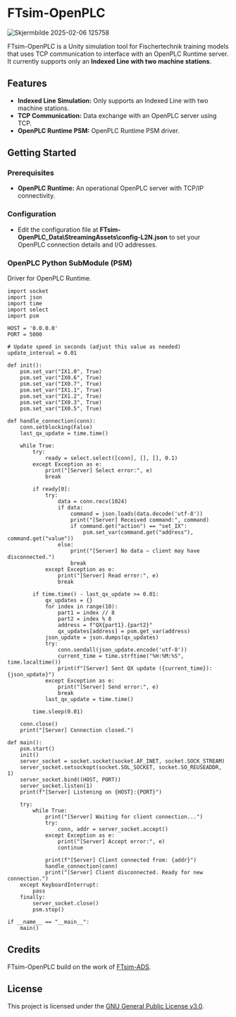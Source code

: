 # FTsim-OpenPLC
![Skjermbilde 2025-02-06 125758](https://github.com/user-attachments/assets/fab16526-bf24-47c7-a8c1-2de4f054a633)

FTsim-OpenPLC is a Unity simulation tool for Fischertechnik training models that uses TCP communication to interface with an OpenPLC Runtime server. It currently supports only an **Indexed Line with two machine stations**.

## Features

- **Indexed Line Simulation:** Only supports an Indexed Line with two machine stations.
- **TCP Communication:** Data exchange with an OpenPLC server using TCP.
- **OpenPLC Runtime PSM:** OpenPLC Runtime PSM driver.

## Getting Started

### Prerequisites

- **OpenPLC Runtime:** An operational OpenPLC server with TCP/IP connectivity.

### Configuration

- Edit the configuration file at **FTsim-OpenPLC_Data\StreamingAssets\config-L2N.json** to set your OpenPLC connection details and I/O addresses.

### OpenPLC Python SubModule (PSM)
Driver for OpenPLC Runtime. 

```
import socket
import json
import time
import select
import psm

HOST = '0.0.0.0'
PORT = 5000

# Update speed in seconds (adjust this value as needed)
update_interval = 0.01

def init():
    psm.set_var("IX1.0", True)
    psm.set_var("IX0.6", True)
    psm.set_var("IX0.7", True)
    psm.set_var("IX1.1", True)
    psm.set_var("IX1.2", True)
    psm.set_var("IX0.3", True)
    psm.set_var("IX0.5", True)

def handle_connection(conn):
    conn.setblocking(False)
    last_qx_update = time.time()
    
    while True:
        try:
            ready = select.select([conn], [], [], 0.1)
        except Exception as e:
            print("[Server] Select error:", e)
            break

        if ready[0]:
            try:
                data = conn.recv(1024)
                if data:
                    command = json.loads(data.decode('utf-8'))
                    print("[Server] Received command:", command)
                    if command.get("action") == "set_IX":
                        psm.set_var(command.get("address"), command.get("value"))
                else:
                    print("[Server] No data – client may have disconnected.")
                    break
            except Exception as e:
                print("[Server] Read error:", e)
                break

        if time.time() - last_qx_update >= 0.01:
            qx_updates = {}
            for index in range(10):
                part1 = index // 8
                part2 = index % 8
                address = f"QX{part1}.{part2}"
                qx_updates[address] = psm.get_var(address)
            json_update = json.dumps(qx_updates)
            try:
                conn.sendall(json_update.encode('utf-8'))
                current_time = time.strftime("%H:%M:%S", time.localtime())
                print(f"[Server] Sent QX update ({current_time}): {json_update}")
            except Exception as e:
                print("[Server] Send error:", e)
                break
            last_qx_update = time.time()

        time.sleep(0.01)
    
    conn.close()
    print("[Server] Connection closed.")

def main():
    psm.start()
    init()
    server_socket = socket.socket(socket.AF_INET, socket.SOCK_STREAM)
    server_socket.setsockopt(socket.SOL_SOCKET, socket.SO_REUSEADDR, 1)
    server_socket.bind((HOST, PORT))
    server_socket.listen(1)
    print(f"[Server] Listening on {HOST}:{PORT}")
    
    try:
        while True:
            print("[Server] Waiting for client connection...")
            try:
                conn, addr = server_socket.accept()
            except Exception as e:
                print("[Server] Accept error:", e)
                continue
            
            print(f"[Server] Client connected from: {addr}")
            handle_connection(conn)
            print("[Server] Client disconnected. Ready for new connection.")
    except KeyboardInterrupt:
        pass
    finally:
        server_socket.close()
        psm.stop()

if __name__ == "__main__":
    main()

```

## Credits

FTsim-OpenPLC build on the work of [FTsim-ADS](https://github.com/laspp/FTsim-ADS).

## License

This project is licensed under the [GNU General Public License v3.0](LICENSE).
